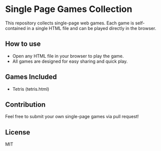 # Single Page Games Collection

This repository collects single-page web games. Each game is self-contained in a single HTML file and can be played directly in the browser.

## How to use
- Open any HTML file in your browser to play the game.
- All games are designed for easy sharing and quick play.

## Games Included
- Tetris (tetris.html)

## Contribution
Feel free to submit your own single-page games via pull request!

## License
MIT
